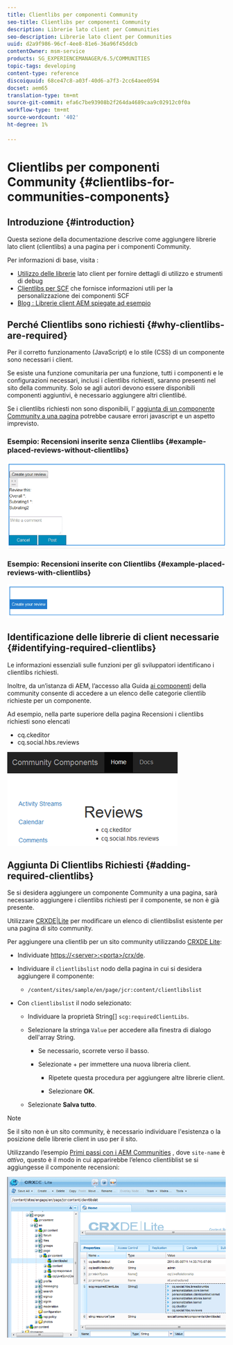```yaml
---
title: Clientlibs per componenti Community
seo-title: Clientlibs per componenti Community
description: Librerie lato client per Communities
seo-description: Librerie lato client per Communities
uuid: d2a9f986-96cf-4ee8-81e6-36a96f45ddcb
contentOwner: msm-service
products: SG_EXPERIENCEMANAGER/6.5/COMMUNITIES
topic-tags: developing
content-type: reference
discoiquuid: 68ce47c8-a03f-40d6-a7f3-2cc64aee0594
docset: aem65
translation-type: tm+mt
source-git-commit: efa6c7be93908b2f264da4689caa9c02912c0f0a
workflow-type: tm+mt
source-wordcount: '402'
ht-degree: 1%

---
```



# Clientlibs per componenti Community {#clientlibs-for-communities-components}

## Introduzione {#introduction}

Questa sezione della documentazione descrive come aggiungere librerie lato client (clientlibs) a una pagina per i componenti Community.

Per informazioni di base, visita :

* [Utilizzo delle librerie](/help/sites-developing/clientlibs.md) lato client per fornire dettagli di utilizzo e strumenti di debug
* [Clientlibs per SCF](/help/communities/client-customize.md#clientlibs) che fornisce informazioni utili per la personalizzazione dei componenti SCF
* [Blog : Librerie client AEM spiegate ad esempio](https://blogs.adobe.com/experiencedelivers/experience-management/clientlibs-explained-example/)

## Perché Clientlibs sono richiesti {#why-clientlibs-are-required}

Per il corretto funzionamento (JavaScript) e lo stile (CSS) di un componente sono necessari i client.

Se esiste una funzione [](/help/communities/functions.md) comunitaria per una funzione, tutti i componenti e le configurazioni necessari, inclusi i clientlibs richiesti, saranno presenti nel sito della community. Solo se agli autori devono essere disponibili componenti aggiuntivi, è necessario aggiungere altri clientlibé.

Se i clientlibs richiesti non sono disponibili, l’ [aggiunta di un componente Community a una pagina](/help/communities/author-communities.md) potrebbe causare errori javascript e un aspetto imprevisto.

### Esempio: Recensioni inserite senza Clientlibs {#example-placed-reviews-without-clientlibs}

![chlimage_1-426](assets/chlimage_1-426.png)

### Esempio: Recensioni inserite con Clientlibs {#example-placed-reviews-with-clientlibs}

![chlimage_1-427](assets/chlimage_1-427.png)

## Identificazione delle librerie di client necessarie {#identifying-required-clientlibs}

Le informazioni essenziali sulle funzioni per gli sviluppatori identificano i clientlibs richiesti.

Inoltre, da un’istanza di AEM, l’accesso alla Guida [ai componenti](/help/communities/components-guide.md) della community consente di accedere a un elenco delle categorie clientlib richieste per un componente.

Ad esempio, nella parte superiore della pagina [](https://localhost:4502/content/community-components/en/reviews.html) Recensioni i clientlibs richiesti sono elencati

* cq.ckeditor
* cq.social.hbs.reviews

![chlimage_1-246](assets/chlimage_1-246.png)

## Aggiunta Di Clientlibs Richiesti {#adding-required-clientlibs}

Se si desidera aggiungere un componente Community a una pagina, sarà necessario aggiungere i clientlibs richiesti per il componente, se non è già presente.

Utilizzare [CRXDE|Lite](#using-crxde-lite) per modificare un elenco di clientlibslist esistente per una pagina di sito community.

Per aggiungere una clientlib per un sito community utilizzando [CRXDE Lite](/help/sites-developing/developing-with-crxde-lite.md):

* Individuate [https://&lt;server>:&lt;porta>/crx/de](https://localhost:4502/crx/de).
* Individuare il `clientlibslist` nodo della pagina in cui si desidera aggiungere il componente:

   * `/content/sites/sample/en/page/jcr:content/clientlibslist`

* Con `clientlibslist` il nodo selezionato:

   * Individuare la proprietà String[] `scg:requiredClientLibs`.
   * Selezionare la stringa `Value` per accedere alla finestra di dialogo dell&#39;array String.

      * Se necessario, scorrete verso il basso.
      * Selezionate + per immettere una nuova libreria client.

         * Ripetete questa procedura per aggiungere altre librerie client.

         * Selezionare **OK**.
   * Selezionate **Salva tutto**.


>[!NOTE]
>
>Se il sito non è un sito community, è necessario individuare l&#39;esistenza o la posizione delle librerie client in uso per il sito.


Utilizzando l’esempio [Primi passi con i AEM Communities](/help/communities/getting-started.md) , dove `site-name` è *attivo*, questo è il modo in cui apparirebbe l’elenco clientliblist se si aggiungesse il componente recensioni:

![chlimage_1-247](assets/chlimage_1-247.png)

